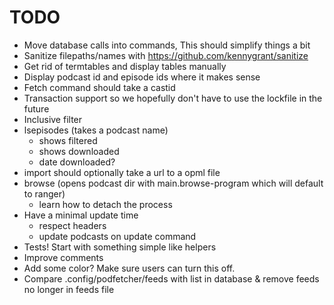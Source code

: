 # TODO

* Move database calls into commands, This should simplify things a bit
* Sanitize filepaths/names with https://github.com/kennygrant/sanitize
* Get rid of termtables and display tables manually
* Display podcast id and episode ids where it makes sense
* Fetch command should take a castid
* Transaction support so we hopefully don't have to use the lockfile in the future
* Inclusive filter
* lsepisodes (takes a podcast name)
  - shows filtered
  - shows downloaded
  - date downloaded?
* import should optionally take a url to a opml file
* browse (opens podcast dir with main.browse-program which will default to ranger)
  - learn how to detach the process
* Have a minimal update time
  - respect headers
  - update podcasts on update command
* Tests! Start with something simple like helpers
* Improve comments
* Add some color? Make sure users can turn this off.
* Compare .config/podfetcher/feeds with list in database & remove feeds no longer in feeds file
